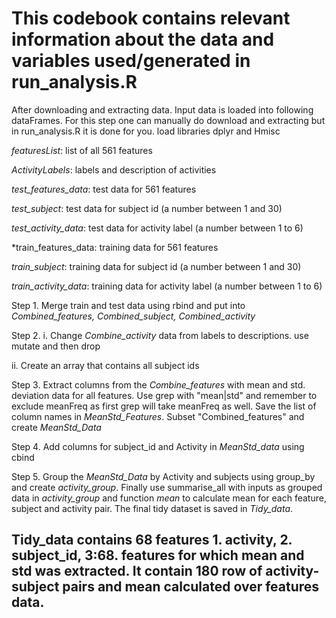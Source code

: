 # This codebook contains relevant information about the data and variables used/generated in run_analysis.R

After downloading and extracting data. Input data is loaded into following dataFrames. For this step one can manually do download and extracting but in run_analysis.R it is done for you. load libraries dplyr and Hmisc

*featuresList*: list of all 561 features

*ActivityLabels*: labels and description of activities

*test_features_data*: test data for 561 features

*test_subject*: test data for subject id (a number between 1 and 30)

*test_activity_data*: test data for activity label (a number between 1 to 6)

*train_features_data: training data for 561 features

*train_subject*: training data for subject id (a number between 1 and 30)

*train_activity_data*: training data for activity label (a number between 1 to 6)

Step 1. Merge train and test data using rbind and put into 
*Combined_features,
Combined_subject,
Combined_activity*

Step 2. 
i. Change *Combine_activity* data from labels to descriptions. use mutate and then drop 

ii. Create an array that contains all subject ids
        
Step 3. Extract columns from the *Combine_features* with mean and std. deviation data for all features. Use grep with "mean|std" 
and remember to exclude meanFreq as first grep will take meanFreq as well. Save the list of column names in *MeanStd_Features*. 
Subset "Combined_features" and create *MeanStd_Data* 

Step 4. Add columns for subject_id and Activity in *MeanStd_data* using cbind

Step 5. Group the *MeanStd_Data* by Activity and subjects using group_by and create *activity_group*. Finally use summarise_all with inputs 
as grouped data in *activity_group* and  function *mean* to calculate mean for each feature, subject and activity pair. The final tidy 
dataset is saved in *Tidy_data*. 
## Tidy_data contains 68 features 1. activity, 2. subject_id, 3:68. features for which mean and std was extracted. It contain 180 row of activity-subject pairs and mean calculated over features data.
